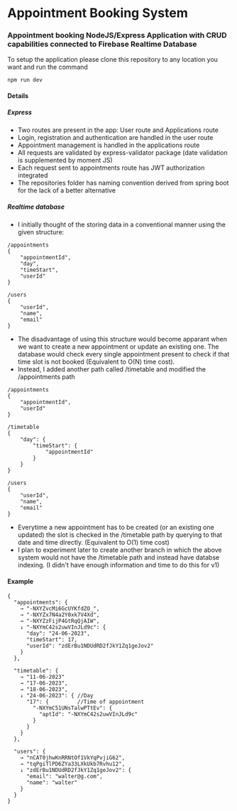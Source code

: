 # Appointment Booking System
### Appointment booking NodeJS/Express Application with CRUD capabilities connected to Firebase Realtime Database

To setup the application please clone this repository to any location you want and run the command
```
npm run dev
```
#### Details
##### Express

- Two routes are present in the app: User route and Applications route
- Login, registration and authentication are handled in the user route
- Appointment management is handled in the applications route
- All requests are validated by express-validator package (date validation is supplemented by moment JS)
- Each request sent to appointments route has JWT authorization integrated
- The repositories folder has naming convention derived from spring boot for the lack of a better alternative

##### Realtime database

- I initially thought of the storing data in a conventional manner using the given structure:
 
```
/appointments
{
    "appointmentId",
    "day",
    "timeStart",
    "userId"
}

/users
{
    "userId",
    "name",
    "email"
}
```
- The disadvantage of using this structure would become apparant when we want to create a new appointment or update an existing one. The database would check every single appointment present to check if that time slot is not booked (Equivalent to O(N) time cost). 
- Instead, I added another path called /timetable and modified the /appointments path
```
/appointments
{
    "appointmentId",
    "userId"
}

/timetable
{
    "day": {
        "timeStart": {
            "appointmentId"
        }
    }
}

/users
{
    "userId",
    "name",
    "email"
}
```
- Everytime a new appointment has to be created (or an existing one updated) the slot is checked in the /timetable path by querying to that date and time directly. (Equivalent to O(1) time cost)
- I plan to experiment later to create another branch in which the above system would not have the /timetable path and instead have databse indexing. (I didn't have enough information and time to do this for v1)


#### Example
```
{
  "appointments": {
    → "-NXYZvcMi6GcUYKfdZO_",
    → "-NXYZx7N4a2Y0xk7V4Xd",
    → "-NXYZzFijP4GtRqQjAIW",
    ↓ "-NXYmC42s2uwVInJLd9c": {
      "day": "24-06-2023",
      "timeStart": 17,
      "userId": "zdErBu1NDUdRD2fJkY1Zq1geJov2"
    }
  },
  
  "timetable": {
    → "11-06-2023"
    → "17-06-2023",
    → "18-06-2023",
    ↓ "24-06-2023": { //Day
      "17": {         //Time of appointment
        "-NXYmC51UNsTalwPTtEv": {
          "aptId": "-NXYmC42s2uwVInJLd9c"
        }
      }
    }
  },
  
  "users": {
    → "nCAT0jhwKnRRNtOf1VkYqPvjiG62",
    → "tqPgiTlPD6ZYa33LXkUkb7Rvhu12",
    ↓ "zdErBu1NDUdRD2fJkY1Zq1geJov2": {
      "email": "walter@g.com",
      "name": "walter"
    }
  }
}
```
